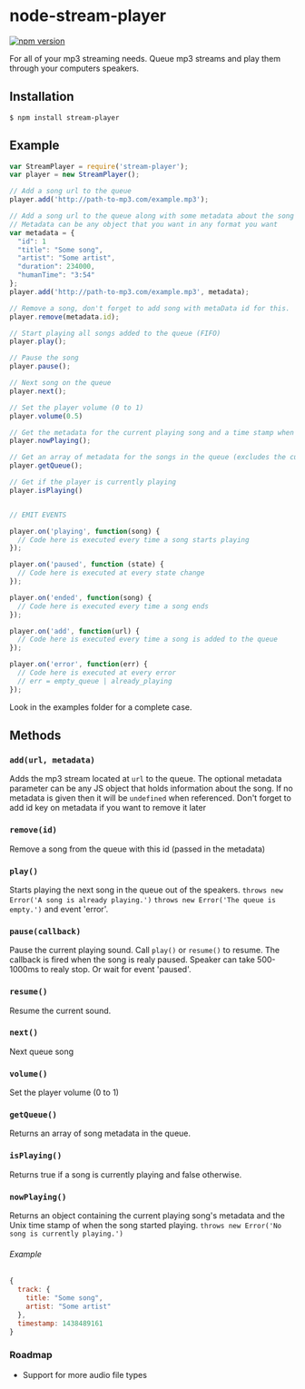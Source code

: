 # node-stream-player
[![npm version](https://badge.fury.io/js/stream-player.svg)](http://badge.fury.io/js/stream-player)

For all of your mp3 streaming needs. Queue mp3 streams and play them through your computers speakers.

## Installation
```
$ npm install stream-player
```

## Example
```javascript
var StreamPlayer = require('stream-player');
var player = new StreamPlayer();

// Add a song url to the queue
player.add('http://path-to-mp3.com/example.mp3');

// Add a song url to the queue along with some metadata about the song
// Metadata can be any object that you want in any format you want
var metadata = {
  "id": 1
  "title": "Some song",
  "artist": "Some artist",
  "duration": 234000,
  "humanTime": "3:54"
};
player.add('http://path-to-mp3.com/example.mp3', metadata);

// Remove a song, don't forget to add song with metaData id for this.
player.remove(metadata.id);

// Start playing all songs added to the queue (FIFO)
player.play();

// Pause the song
player.pause();

// Next song on the queue
player.next();

// Set the player volume (0 to 1)
player.volume(0.5)

// Get the metadata for the current playing song and a time stamp when it started playing
player.nowPlaying();

// Get an array of metadata for the songs in the queue (excludes the current playing song)
player.getQueue();

// Get if the player is currently playing
player.isPlaying()


// EMIT EVENTS

player.on('playing', function(song) {
  // Code here is executed every time a song starts playing
});

player.on('paused', function (state) {
  // Code here is executed at every state change
});

player.on('ended', function(song) {
  // Code here is executed every time a song ends
});

player.on('add', function(url) {
  // Code here is executed every time a song is added to the queue
});

player.on('error', function(err) {
  // Code here is executed at every error
  // err = empty_queue | already_playing
});

```
Look in the examples folder for a complete case.

## Methods
### `add(url, metadata)`
Adds the mp3 stream located at `url` to the queue. The optional metadata parameter can be any JS object that holds information about the song. If no metadata is given then it will be `undefined` when referenced.
Don't forget to add id key on metadata if you want to remove it later
### `remove(id)`
Remove a song from the queue with this id (passed in the metadata)
### `play()`
Starts playing the next song in the queue out of the speakers.
`throws new Error('A song is already playing.')`
`throws new Error('The queue is empty.')`
and event 'error'.
### `pause(callback)`
Pause the current playing sound. Call `play()` or `resume()` to resume.
The callback is fired when the song is realy paused. Speaker can take 500-1000ms to realy stop. Or wait for event 'paused'.
### `resume()`
Resume the current sound.
### `next()`
Next queue song
### `volume()`
Set the player volume (0 to 1)
### `getQueue()`
Returns an array of song metadata in the queue.
### `isPlaying()`
Returns true if a song is currently playing and false otherwise.
### `nowPlaying()`
Returns an object containing the current playing song's metadata and the Unix time stamp of when the song started playing.
`throws new Error('No song is currently playing.')`
###### Example
```javascript
{
  track: {
    title: "Some song",
    artist: "Some artist"
  },
  timestamp: 1438489161
}
```



### Roadmap
- Support for more audio file types
